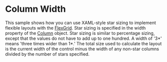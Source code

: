 Column Width
============

This sample shows how you can use XAML-style star sizing to implement flexible layouts with the [FlexGrid](http://wijmo.com/5/docs/topic/wijmo.grid.FlexGrid.Class.html). Star sizing is specified in the width property of the [Column](http://wijmo.com/5/docs/topic/wijmo.grid.Column.Class.html) object. Star sizing is similar to percentage sizing, except that the values do not have to add up to one hundred. A width of '3*' means 'three times wider than 1*.' The total size used to calculate the layout is the current width of the control minus the width of any non-star columns divided by the number of stars specified.